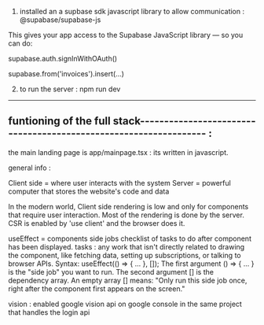 1) installed an a supbase sdk javascript library to allow communication : 
@supabase/supabase-js

This gives your app access to the Supabase JavaScript library — so you can do:

supabase.auth.signInWithOAuth()

supabase.from('invoices').insert(...)




2) to run the server : npm run dev 


---------------------------------------------------------------------------------------------
funtioning of the full stack----------------------------------------------------------------- : 
---------------------------------------------------------------------------------------------

the main landing page is app/mainpage.tsx : its written in javascript. 


general info : 

Client side = where user interacts with the system
Server = powerful computer that stores the website's code and data

In the modern world, Client side rendering is low and only for components that require user interaction. Most of the rendering is done by the server. CSR is enabled by 'use client' and the browser does it. 



useEffect = components side jobs
checklist of tasks to do after component has been displayed.
tasks : any work that isn't directly related to drawing the component, like fetching data, setting up subscriptions, or talking to browser APIs.
Syntax: useEffect(() => { ... }, []);
The first argument () => { ... } is the "side job" you want to run.
The second argument [] is the dependency array. An empty array [] means: "Only run this side job once, right after the component first appears on the screen."












vision  : enabled google vision api on google console in the same project that handles the login api
